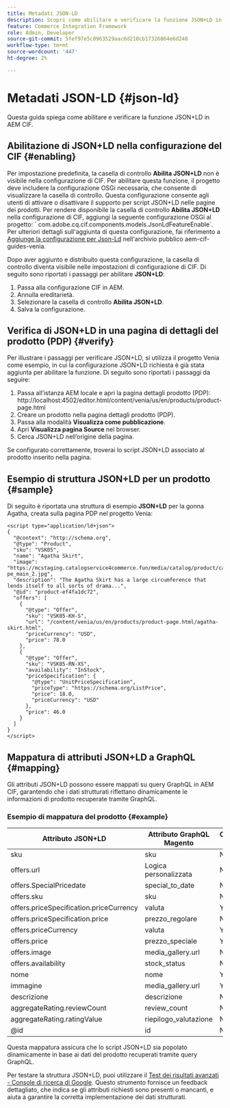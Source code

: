 ```yaml
---
title: Metadati JSON-LD
description: Scopri come abilitare e verificare la funzione JSON+LD in AEM CIF.
feature: Commerce Integration Framework
role: Admin, Developer
source-git-commit: 5fef97e5c0963529aac6d210cb17326864e6d248
workflow-type: tm+mt
source-wordcount: '447'
ht-degree: 2%

---
```



# Metadati JSON-LD {#json-ld}

Questa guida spiega come abilitare e verificare la funzione JSON+LD in AEM CIF.

## Abilitazione di JSON+LD nella configurazione del CIF {#enabling}

Per impostazione predefinita, la casella di controllo **Abilita JSON+LD** non è visibile nella configurazione di CIF. Per abilitare questa funzione, il progetto deve includere la configurazione OSGi necessaria, che consente di visualizzare la casella di controllo. Questa configurazione consente agli utenti di attivare o disattivare il supporto per script JSON+LD nelle pagine dei prodotti.
Per rendere disponibile la casella di controllo **Abilita JSON+LD** nella configurazione di CIF, aggiungi la seguente configurazione OSGi al progetto: &grave;
com.adobe.cq.cif.components.models.JsonLdFeatureEnable&grave;.
Per ulteriori dettagli sull&#39;aggiunta di questa configurazione, fai riferimento a [Aggiunge la configurazione per Json-Ld](https://github.com/adobe/aem-cif-guides-venia/blob/main/ui.config/src/main/content/jcr_root/apps/venia/osgiconfig/config/com.adobe.cq.cif.components.models.JsonLdFeatureEnable.cfg.json) nell&#39;archivio pubblico aem-cif-guides-venia.

Dopo aver aggiunto e distribuito questa configurazione, la casella di controllo diventa visibile nelle impostazioni di configurazione di CIF. Di seguito sono riportati i passaggi per abilitare **JSON+LD**:

1. Passa alla configurazione CIF in AEM.
1. Annulla ereditarietà.
1. Selezionare la casella di controllo **Abilita JSON+LD**.
1. Salva la configurazione.

## Verifica di JSON+LD in una pagina di dettagli del prodotto (PDP) {#verify}

Per illustrare i passaggi per verificare JSON+LD, si utilizza il progetto Venia come esempio, in cui la configurazione JSON+LD richiesta è già stata aggiunta per abilitare la funzione. Di seguito sono riportati i passaggi da seguire:

1. Passa all’istanza AEM locale e apri la pagina dettagli prodotto (PDP): http://localhost:4502/editor.html/content/venia/us/en/products/product-page.html
1. Creare un prodotto nella pagina dettagli prodotto (PDP).
1. Passa alla modalità **Visualizza come pubblicazione**.
1. Apri **Visualizza pagina Source** nel browser.
1. Cerca JSON+LD nell’origine della pagina.

Se configurato correttamente, troverai lo script JSON+LD associato al prodotto inserito nella pagina.

## Esempio di struttura JSON+LD per un prodotto {#sample}

Di seguito è riportata una struttura di esempio **JSON+LD** per la gonna Agatha, creata sulla pagina PDP nel progetto Venia:

```
<script type="application/ld+json">
{
  "@context": "http://schema.org",
  "@type": "Product",
  "sku": "VSK05",
  "name": "Agatha Skirt",
  "image": "https://mcstaging.catalogservice4commerce.fun/media/catalog/product/cache/926ea6fc2ad48a7202ff4587b6c2768e/v/s/vsk05-pe_main_2.jpg",
  "description": "The Agatha Skirt has a large circumference that lends itself to all sorts of drama...",
  "@id": "product-ef4fa1dc72",
  "offers": [
    {
      "@type": "Offer",
      "sku": "VSK05-KH-S",
      "url": "/content/venia/us/en/products/product-page.html/agatha-skirt.html",
      "priceCurrency": "USD",
      "price": 78.0
    },
    {
      "@type": "Offer",
      "sku": "VSK05-RN-XS",
      "availability": "InStock",
      "priceSpecification": {
        "@type": "UnitPriceSpecification",
        "priceType": "https://schema.org/ListPrice",
        "price": 18.0,
        "priceCurrency": "USD"
      },
      "price": 46.0
    }
  ]
}
</script>
```

## Mappatura di attributi JSON+LD a GraphQL {#mapping}

Gli attributi JSON+LD possono essere mappati su query GraphQL in AEM CIF, garantendo che i dati strutturati riflettano dinamicamente le informazioni di prodotto recuperate tramite GraphQL.

### Esempio di mappatura del prodotto {#example}

| Attributo JSON+LD | Attributo GraphQL Magento | Obbligatorio (S/N) |
|---------------------------------|-------------------|---|
| sku | sku | N |
| offers.url | Logica personalizzata | N |
| offers.SpecialPricedate | special_to_date | N |
| offers.sku | sku | N |
| offers.priceSpecification.priceCurrency | valuta | Y |
| offers.priceSpecification.price | prezzo_regolare | N |
| offers.priceCurrency | valuta | Y |
| offers.price | prezzo_speciale | Y |
| offers.image | media_gallery.url | N |
| offers.availability | stock_status | N |
| nome | nome | Y |
| immagine | media_gallery.url | Y |
| descrizione | descrizione | N |
| aggregateRating.reviewCount | review_count | N |
| aggregateRating.ratingValue | riepilogo_valutazione | N |
| @id | id | N |

Questa mappatura assicura che lo script JSON+LD sia popolato dinamicamente in base ai dati del prodotto recuperati tramite query GraphQL.

Per testare la struttura JSON+LD, puoi utilizzare il [Test dei risultati avanzati - Console di ricerca di Google](https://search.google.com/test/rich-results/result?id=wtU3LVIEM8H7Aaf5qqK9qw). Questo strumento fornisce un feedback dettagliato, che indica se gli attributi richiesti sono presenti o mancanti, e aiuta a garantire la corretta implementazione dei dati strutturati.
